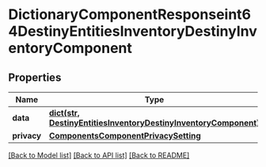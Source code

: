 # DictionaryComponentResponseint64DestinyEntitiesInventoryDestinyInventoryComponent

## Properties
Name | Type | Description | Notes
------------ | ------------- | ------------- | -------------
**data** | [**dict(str, DestinyEntitiesInventoryDestinyInventoryComponent)**](DestinyEntitiesInventoryDestinyInventoryComponent.md) |  | [optional] 
**privacy** | [**ComponentsComponentPrivacySetting**](ComponentsComponentPrivacySetting.md) |  | [optional] 

[[Back to Model list]](../README.md#documentation-for-models) [[Back to API list]](../README.md#documentation-for-api-endpoints) [[Back to README]](../README.md)


